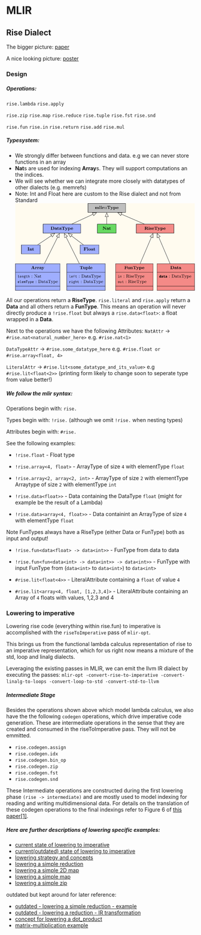 # MLIR

## Rise Dialect
The bigger picture: [paper](https://michel.steuwer.info/publications/2020/AccML/)

A nice looking picture: [poster](https://drive.google.com/file/d/1mFumDjE5GHcsp9AFEDqF6kx4X9mT0LRT/view)




### Design


##### Operations: 
`rise.lambda`
`rise.apply`

`rise.zip`
`rise.map`
`rise.reduce`
`rise.tuple`
`rise.fst`
`rise.snd`

`rise.fun`
`rise.in`
`rise.return`
`rise.add`
`rise.mul`

##### Typesystem:

- We strongly differ between functions and data. e.g we can never store functions
  in an array 
- **Nat**s are used for indexing **Array**s. They will support computations an the
  indices.
- We will see whether we can integrate more closely with datatypes of other
  dialects (e.g. memrefs)
- Note: Int and Float here are custom to the Rise dialect and not from Standard 
![typesystem](ressources/type_system.png)

All our operations return a **RiseType**. `rise.literal` and `rise.apply` return a **Data** and all others return a **FunType**. 
This means an operation will never directly produce a `!rise.float` but always
a `rise.data<float>`: a float wrapped in a **Data**.

Next to the operations we have the following Attributes:
`NatAttr`             -> `#rise.nat<natural_number_here>`           e.g. `#rise.nat<1>`

`DataTypeAttr`        -> `#rise.some_datatype_here`                 e.g. `#rise.float or #rise.array<float, 4>`

`LiteralAttr`         -> `#rise.lit<some_datatype_and_its_value>`   e.g  `#rise.lit<float<2>>` (printing form likely to change soon to seperate type from value better!)


##### We follow the mlir syntax:

Operations begin with:      `rise.`

Types begin with:           `!rise.`    (although we omit `!rise.` when nesting types)

Attributes begin with:      `#rise.`

See the following examples:

- `!rise.float` -                           Float type

- `!rise.array<4, float>` -                 ArrayType of size `4` with elementType `float`

- `!rise.array<2, array<2, int>` -         ArrayType of size `2` with elementType Arraytype of size `2` with elementType `int`


- `!rise.data<float>>` -                    Data containing the DataType `float` (might for example be the result of a Lambda)
  
- `!rise.data<array<4, float>>` -           Data containint an ArrayType of size `4` with elementType `float`

Note FunTypes always have a RiseType (either Data or FunType) both as input and output!

- `!rise.fun<data<float> -> data<int>>` -   FunType from data<float> to data<int>
  
- `!rise.fun<fun<data<int> -> data<int>> -> data<int>>` -   FunType with input FunType from (`data<int>` to `data<int>`) to `data<int>` 

- `#rise.lit<float<4>>` -                   LiteralAttribute containing a `float` of value `4`

- `#rise.lit<array<4, float, [1,2,3,4]>` - LiteralAttribute containing an Array of `4` floats with values, 1,2,3 and 4 




### Lowering to imperative

Lowering rise code (everything within rise.fun) to imperative is accomplished
with the `riseToImperative` pass of `mlir-opt`.

This brings us from the functional lambda calculus representation of rise to an imperative
representation, which for us right now means a mixture of the std, loop and
linalg dialects.

Leveraging the existing passes in MLIR, we can emit the llvm IR dialect by
executing the passes: `mlir-opt -convert-rise-to-imperative -convert-linalg-to-loops -convert-loop-to-std -convert-std-to-llvm`


##### Intermediate Stage
Besides the operations shown above which model lambda calculus, we also have
the the following `codegen` operations, which drive imperative code generation. These are intermediate operations in the sense that they are created and consumed in the riseToImperative pass. They will not be emmitted.

- `rise.codegen.assign`
- `rise.codegen.idx`
- `rise.codegen.bin_op`
- `rise.codegen.zip`
- `rise.codegen.fst`
- `rise.codegen.snd`

These Intermediate operations are constructed during the first lowering phase
`(rise -> intermediate)` and are mostly used to model indexing for reading and
writing multidimensional data. For details on the translation of these codegen
operations to the final indexings refer to Figure 6 of [this paper[1]](https://michel.steuwer.info/files/publications/2017/arXiv-2017.pdf).



##### Here are further descriptions of lowering specific examples:
- [current state of lowering to imperative](lowering/state_of_lowering_23_03.md)
- [current(outdated) state of lowering to imperative](lowering/state_of_lowering.md)
- [lowering strategy and concepts](lowering/lowering_strategy_and_concepts.md)
- [lowering a simple reduction](lowering/simple_reduction_lowering.md)
- [lowering a simple 2D map](lowering/simple_2D_map_lowering.md)
- [lowering a simple map](lowering/simple_map_lowering.md)
- [lowering a simple zip](lowering/simple_zip_lowering.md)

outdated but kept around for later reference:
- [outdated - lowering a simple reduction - example](lowering/old_reduce_lowering_to_imperative.md)
- [outdated - lowering a reduction - IR transformation](lowering/old_reduction_lowering_IR_transformations.md)
- [concept for lowering a dot_product](lowering/concept_for_lowering_dot_product.md)
- [matrix-multiplication example](lowering/matrix_multiplication_example_uday.md)
